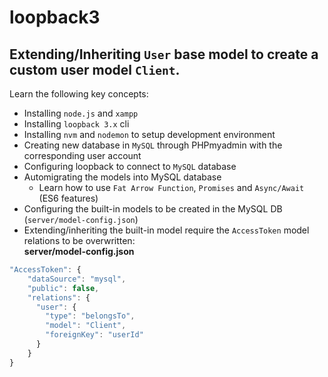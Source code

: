 # loopback3

## Extending/Inheriting `User` base model to create a custom user model `Client`.

Learn the following key concepts:  
* Installing `node.js` and `xampp`   
* Installing `loopback 3.x` cli    
* Installing `nvm` and `nodemon` to setup development environment
* Creating new database in `MySQL` through PHPmyadmin with the corresponding user account   
* Configuring loopback to connect to `MySQL` database  
* Automigrating the models into MySQL database  
   - Learn how to use `Fat Arrow Function`, `Promises` and `Async/Await` (ES6 features)
* Configuring the built-in models to be created in the MySQL DB (`server/model-config.json`)  
* Extending/inheriting the built-in model require the `AccessToken` model relations to be overwritten:  
**server/model-config.json**  
```javascript
"AccessToken": {
    "dataSource": "mysql",
    "public": false,
    "relations": {
      "user": {
        "type": "belongsTo",
        "model": "Client",
        "foreignKey": "userId"
      }
    }
}
```